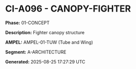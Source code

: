 # CI-A096 - CANOPY-FIGHTER

**Phase:** 01-CONCEPT

**Description:** Fighter canopy structure

**AMPEL:** AMPEL-01-TUW (Tube and Wing)

**Segment:** A-ARCHITECTURE

**Generated:** 2025-08-25 17:27:29 UTC
